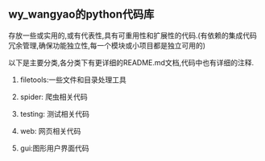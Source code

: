 ## wy_wangyao的python代码库

存放一些或实用的,或有代表性,具有可重用性和扩展性的代码.(有依赖的集成代码冗余管理,确保功能独立性,每一个模块或小项目都是独立可用的)


以下是主要分类,各分类下有更详细的README.md文档,代码中也有详细的注释.

1. filetools:一些文件和目录处理工具

2. spider: 爬虫相关代码

3. testing: 测试相关代码

4. web: 网页相关代码

5. gui:图形用户界面代码

